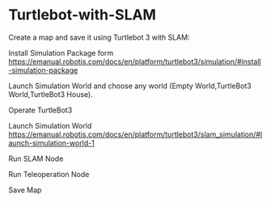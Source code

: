 # Turtlebot-with-SLAM
Create a map and save it using Turtlebot 3 with SLAM:

Install Simulation Package form https://emanual.robotis.com/docs/en/platform/turtlebot3/simulation/#install-simulation-package

Launch Simulation World and choose any world (Empty World,TurtleBot3 World,TurtleBot3 House).

Operate TurtleBot3

Launch Simulation World https://emanual.robotis.com/docs/en/platform/turtlebot3/slam_simulation/#launch-simulation-world-1

Run SLAM Node

Run Teleoperation Node

Save Map
